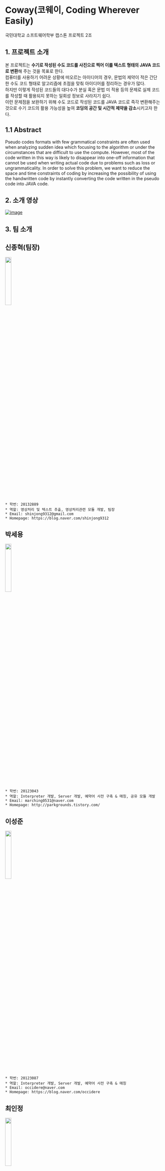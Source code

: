 # Coway(코웨이, Coding Wherever Easily)

국민대학교 소프트웨어학부 캡스톤 프로젝트 2조

## 1. 프로젝트 소개

본 프로젝트는 **수기로 작성된 수도 코드를 사진으로 찍어 이를 텍스트 형태의 JAVA 코드로 변환**해 주는 것을 목표로 한다.<br>
컴퓨터를 사용하기 어려운 상황에 떠오르는 아이디어의 경우, 문법의 제약이 적은 간단한 수도 코드 형태로 알고리즘에 초점을 맞춰 아이디어를 정리하는 경우가 많다. <br>
하지만 이렇게 작성된 코드들의 대다수가 분실 혹은 문법 미 적용 등의 문제로 실제 코드를 작성할 때 활용되지 못하는 일회성 정보로 사라지기 쉽다. <br>
이런 문제점을 보완하기 위해 수도 코드로 작성된 코드를 JAVA 코드로 즉각 변환해주는 것으로 수기 코드의 활용 가능성을 높여 **코딩의 공간 및 시간적 제약을 감소**시키고자 한다.<br>

## 1.1 Abstract

Pseudo codes formats with few grammatical constraints are often used when analyzing sudden idea which focusing to the algorithm or under the circumstances that are difficult to use the compute.
However, most of the code written in this way is likely to disappear into one-off information that cannot be used when writing actual code due to problems such as loss or ungrammaticality. In order to solve this problem, we want to reduce the space and time constraints of coding by increasing the possibility of using the handwritten code by instantly converting the code written in the pseudo code into JAVA code. 


## 2. 소개 영상
[![image](doc/pic/youtube_thumbnail.JPG)](https://www.youtube.com/watch?v=lW8TSarABVc)

## 3. 팀 소개

## 신종혁(팀장)

<img src=./doc/pic/sjhyeok.jpg width="20%" height="20%">

````
* 학번: 20132889
* 역할: 영상처리 및 텍스트 추출, 영상처리관련 모듈 개발, 팀장
* Email: shinjong9312@gmail.com
* Homepage: https://blog.naver.com/shinjong9312
````

## 박세용

<img src=./doc/pic/sypark.jpg width="20%" height="20%">

````
* 학번: 20123043
* 역할: Interpreter 개발, Server 개발, 예약어 사전 구축 & 매칭, 공유 모듈 개발
* Email: marching0531@naver.com
* Homepage: http://parkgrounds.tistory.com/
````


## 이성준

<img src="https://avatars2.githubusercontent.com/u/20942871" width="20%">

````
* 학번: 20123087
* 역할: Interpreter 개발, Server 개발, 예약어 사전 구축 & 매칭
* Email: occidere@naver.com
* Homepage: https://blog.naver.com/occidere
````

## 최인정
<img src=./doc/pic/inchoi.jpg width="20%" height="20%">

````
* 학번:20142773
* 역할:Android App 개발, 공유 plug-in
* Email:starec6230@naver.com
````

